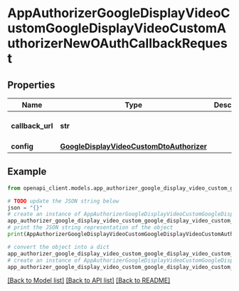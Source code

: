 # AppAuthorizerGoogleDisplayVideoCustomGoogleDisplayVideoCustomAuthorizerNewOAuthCallbackRequest


## Properties

Name | Type | Description | Notes
------------ | ------------- | ------------- | -------------
**callback_url** | **str** |  | [optional] [default to 'https://my.app.com/callback?code=aaaaBBBBccc1234']
**config** | [**GoogleDisplayVideoCustomDtoAuthorizer**](GoogleDisplayVideoCustomDtoAuthorizer.md) |  | [optional] 

## Example

```python
from openapi_client.models.app_authorizer_google_display_video_custom_google_display_video_custom_authorizer_new_o_auth_callback_request import AppAuthorizerGoogleDisplayVideoCustomGoogleDisplayVideoCustomAuthorizerNewOAuthCallbackRequest

# TODO update the JSON string below
json = "{}"
# create an instance of AppAuthorizerGoogleDisplayVideoCustomGoogleDisplayVideoCustomAuthorizerNewOAuthCallbackRequest from a JSON string
app_authorizer_google_display_video_custom_google_display_video_custom_authorizer_new_o_auth_callback_request_instance = AppAuthorizerGoogleDisplayVideoCustomGoogleDisplayVideoCustomAuthorizerNewOAuthCallbackRequest.from_json(json)
# print the JSON string representation of the object
print(AppAuthorizerGoogleDisplayVideoCustomGoogleDisplayVideoCustomAuthorizerNewOAuthCallbackRequest.to_json())

# convert the object into a dict
app_authorizer_google_display_video_custom_google_display_video_custom_authorizer_new_o_auth_callback_request_dict = app_authorizer_google_display_video_custom_google_display_video_custom_authorizer_new_o_auth_callback_request_instance.to_dict()
# create an instance of AppAuthorizerGoogleDisplayVideoCustomGoogleDisplayVideoCustomAuthorizerNewOAuthCallbackRequest from a dict
app_authorizer_google_display_video_custom_google_display_video_custom_authorizer_new_o_auth_callback_request_from_dict = AppAuthorizerGoogleDisplayVideoCustomGoogleDisplayVideoCustomAuthorizerNewOAuthCallbackRequest.from_dict(app_authorizer_google_display_video_custom_google_display_video_custom_authorizer_new_o_auth_callback_request_dict)
```
[[Back to Model list]](../README.md#documentation-for-models) [[Back to API list]](../README.md#documentation-for-api-endpoints) [[Back to README]](../README.md)


